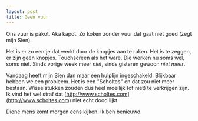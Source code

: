 ```yaml
---
layout: post
title: Geen vuur
---
```

Ons vuur is pakot. Aka kapot. Zo koken zonder vuur dat gaat niet goed (zegt mijn Sien).

Het is er zo eentje dat werkt door de knopjes aan te raken. Het is te zeggen, er zijn geen knopjes. Touchscreen als het ware. Die werken nu soms wel, soms niet. Sinds vorige week meer _niet_, sinds gisteren gewoon _niet meer_.

Vandaag heeft mijn Sien dan maar een hulplijn ingeschakeld. Blijkbaar hebben we een probleem. Het is een "Scholtes" en dat zou niet meer bestaan. Wisselstukken zouden dus heel moeilijk (of niet) te verkrijgen zijn. Ik vind het wel straf dat [http://www.scholtes.com](http://www.scholtes.com) niet echt dood lijkt.

Diene mens komt morgen eens kijken. Ik ben benieuwd.